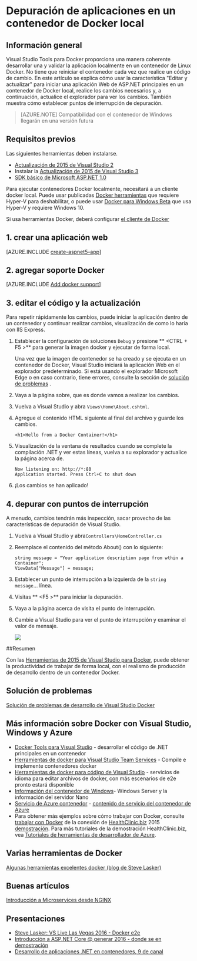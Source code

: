 <properties
   pageTitle="Depuración de aplicaciones en un contenedor de Docker local | Microsoft Azure"
   description="Obtenga información sobre cómo modificar una aplicación que se ejecuta en un contenedor de Docker local, actualice el contenedor a través de edición y actualización y establecer puntos de interrupción de depuración"
   services="azure-container-service"
   documentationCenter="na"
   authors="mlearned"
   manager="douge"
   editor="" />
<tags
   ms.service="multiple"
   ms.devlang="dotnet"
   ms.topic="article"
   ms.tgt_pltfrm="na"
   ms.workload="multiple"
   ms.date="07/22/2016"
   ms.author="mlearned" />

# <a name="debugging-apps-in-a-local-docker-container"></a>Depuración de aplicaciones en un contenedor de Docker local

## <a name="overview"></a>Información general
Visual Studio Tools para Docker proporciona una manera coherente desarrollar una y validar la aplicación localmente en un contenedor de Linux Docker.
No tiene que reiniciar el contenedor cada vez que realice un código de cambio.
En este artículo se explica cómo usar la característica "Editar y actualizar" para iniciar una aplicación Web de ASP.NET principales en un contenedor de Docker local, realice los cambios necesarios y, a continuación, actualice el explorador para ver los cambios.
También muestra cómo establecer puntos de interrupción de depuración.

> [AZURE.NOTE] Compatibilidad con el contenedor de Windows llegarán en una versión futura

## <a name="prerequisites"></a>Requisitos previos
Las siguientes herramientas deben instalarse.

- [Actualización de 2015 de Visual Studio 2](https://go.microsoft.com/fwlink/?LinkId=691978)
- Instalar la [Actualización de 2015 de Visual Studio 3](https://go.microsoft.com/fwlink/?LinkId=691129)
- [SDK básico de Microsoft ASP.NET 1.0](https://go.microsoft.com/fwlink/?LinkID=809122)

Para ejecutar contenedores Docker localmente, necesitará a un cliente docker local.
Puede usar publicadas [Docker herramientas](https://www.docker.com/products/overview#/docker_toolbox) que requiere Hyper-V para deshabilitar, o puede usar [Docker para Windows Beta](https://beta.docker.com) que usa Hyper-V y requiere Windows 10.

Si usa herramientas Docker, deberá configurar [el cliente de Docker](./vs-azure-tools-docker-setup.md)

## <a name="1-create-a-web-app"></a>1. crear una aplicación web

[AZURE.INCLUDE [create-aspnet5-app](../includes/create-aspnet5-app.md)]

## <a name="2-add-docker-support"></a>2. agregar soporte Docker

[AZURE.INCLUDE [Add docker support](../includes/vs-azure-tools-docker-add-docker-support.md)]


## <a name="3-edit-your-code-and-refresh"></a>3. editar el código y la actualización

Para repetir rápidamente los cambios, puede iniciar la aplicación dentro de un contenedor y continuar realizar cambios, visualización de como lo haría con IIS Express.

1. Establecer la configuración de soluciones `Debug` y presione ** &lt;CTRL + F5 >** para generar la imagen docker y ejecutar de forma local.

    Una vez que la imagen de contenedor se ha creado y se ejecuta en un contenedor de Docker, Visual Studio iniciará la aplicación Web en el explorador predeterminado.
    Si está usando el explorador Microsoft Edge o en caso contrario, tiene errores, consulte la sección de [solución de problemas](vs-azure-tools-docker-troubleshooting-docker-errors.md) .

1. Vaya a la página sobre, que es donde vamos a realizar los cambios.

1. Vuelva a Visual Studio y abra `Views\Home\About.cshtml`.

1. Agregue el contenido HTML siguiente al final del archivo y guarde los cambios.

    ```
    <h1>Hello from a Docker Container!</h1>
    ```

1.  Visualización de la ventana de resultados cuando se complete la compilación .NET y ver estas líneas, vuelva a su explorador y actualice la página acerca de.

    ```
    Now listening on: http://*:80
    Application started. Press Ctrl+C to shut down
    ```

1.  ¡Los cambios se han aplicado!

## <a name="4-debug-with-breakpoints"></a>4. depurar con puntos de interrupción

A menudo, cambios tendrán más inspección, sacar provecho de las características de depuración de Visual Studio.

1.  Vuelva a Visual Studio y abra`Controllers\HomeController.cs`

1.  Reemplace el contenido del método About() con lo siguiente:

    ```
    string message = "Your application description page from wthin a Container";
    ViewData["Message"] = message;
    ````

1.  Establecer un punto de interrupción a la izquierda de la `string message`... línea.

1.  Visitas ** &lt;F5 >** para iniciar la depuración.

1.  Vaya a la página acerca de visita el punto de interrupción.

1.  Cambie a Visual Studio para ver el punto de interrupción y examinar el valor de mensaje.

    ![][2]

##<a name="summary"></a>Resumen

Con las [Herramientas de 2015 de Visual Studio para Docker](https://aka.ms/DockerToolsForVS), puede obtener la productividad de trabajar de forma local, con el realismo de producción de desarrollo dentro de un contenedor Docker.

## <a name="troubleshooting"></a>Solución de problemas

[Solución de problemas de desarrollo de Visual Studio Docker](vs-azure-tools-docker-troubleshooting-docker-errors.md)

## <a name="more-about-docker-with-visual-studio-windows-and-azure"></a>Más información sobre Docker con Visual Studio, Windows y Azure

- [Docker Tools para Visual Studio](http://aka.ms/dockertoolsforvs) - desarrollar el código de .NET principales en un contenedor
- [Herramientas de docker para Visual Studio Team Services](http://aka.ms/dockertoolsforvsts) - Compile e implemente contenedores docker
- [Herramientas de docker para código de Visual Studio](http://aka.ms/dockertoolsforvscode) - servicios de idioma para editar archivos de docker, con más escenarios de e2e pronto estará disponible
- [Información del contenedor de Windows](http://aka.ms/containers)- Windows Server y la información del servidor Nano
- [Servicio de Azure contenedor](https://azure.microsoft.com/services/container-service/) - [contenido de servicio del contenedor de Azure](http://aka.ms/AzureContainerService)
-    Para obtener más ejemplos sobre cómo trabajar con Docker, consulte [trabajar con Docker](https://github.com/Microsoft/HealthClinic.biz/wiki/Working-with-Docker) de la conexión de [HealthClinic.biz](https://github.com/Microsoft/HealthClinic.biz) 2015 [demostración](https://blogs.msdn.microsoft.com/visualstudio/2015/12/08/connectdemos-2015-healthclinic-biz/). Para más tutoriales de la demostración HealthClinic.biz, vea [Tutoriales de herramientas de desarrollador de Azure](https://github.com/Microsoft/HealthClinic.biz/wiki/Azure-Developer-Tools-Quickstarts).

## <a name="various-docker-tools"></a>Varias herramientas de Docker

[Algunas herramientas excelentes docker (blog de Steve Lasker)](https://blogs.msdn.microsoft.com/stevelasker/2016/03/25/some-great-docker-tools/)

## <a name="good-articles"></a>Buenas artículos

[Introducción a Microservices desde NGINX](https://www.nginx.com/blog/introduction-to-microservices/)

## <a name="presentations"></a>Presentaciones

- [Steve Lasker: VS Live Las Vegas 2016 - Docker e2e](https://github.com/SteveLasker/Presentations/blob/master/VSLive2016/Vegas/)
- [Introducción a ASP.NET Core @ generar 2016 - donde se en demostración](https://channel9.msdn.com/Events/Build/2016/B810)
- [Desarrollo de aplicaciones .NET en contenedores, 9 de canal](https://blogs.msdn.microsoft.com/stevelasker/2016/02/19/developing-asp-net-apps-in-docker-containers/)

[2]: ./media/vs-azure-tools-docker-edit-and-refresh/breakpoint.png
